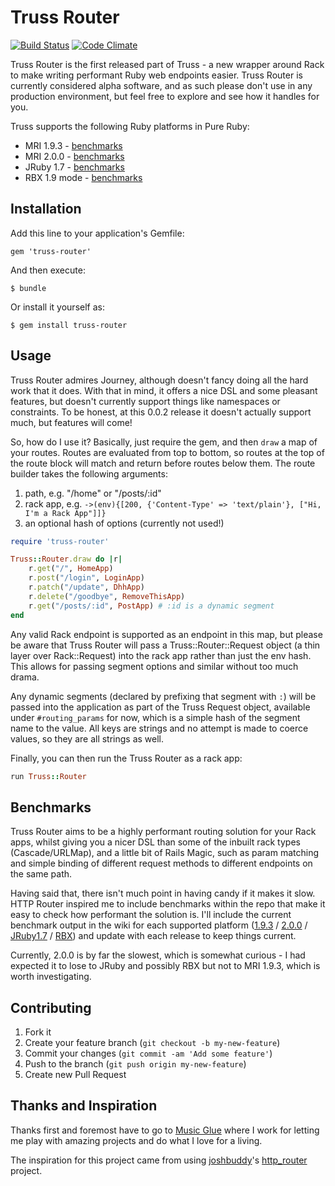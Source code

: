 # Truss Router
[![Build Status](https://travis-ci.org/truss-io/router.png)](https://travis-ci.org/truss-io/router)
[![Code Climate](https://codeclimate.com/github/truss-io/router.png)](https://codeclimate.com/github/truss-io/router)

Truss Router is the first released part of Truss - a new wrapper around Rack to make writing performant Ruby web endpoints easier.
Truss Router is currently considered alpha software, and as such please don't use in any production environment, but feel free to
explore and see how it handles for you.

Truss supports the following Ruby platforms in Pure Ruby:

* MRI 1.9.3 - [benchmarks](https://github.com/truss-io/router/wiki/Benchmarks-MRI-1.9.3)
* MRI 2.0.0 - [benchmarks](https://github.com/truss-io/router/wiki/Benchmarks-MRI-2.0.0)
* JRuby 1.7 - [benchmarks](https://github.com/truss-io/router/wiki/Benchmarks-JRuby)
* RBX 1.9 mode - [benchmarks](https://github.com/truss-io/router/wiki/Benchmarks-RBX)

## Installation

Add this line to your application's Gemfile:

    gem 'truss-router'

And then execute:

    $ bundle

Or install it yourself as:

    $ gem install truss-router

## Usage

Truss Router admires Journey, although doesn't fancy doing all the hard work that it does. With that in mind, it offers a nice DSL
and some pleasant features, but doesn't currently support things like namespaces or constraints. To be honest, at this 0.0.2 release
it doesn't actually support much, but features will come!

So, how do I use it? Basically, just require the gem, and then ```draw``` a map of your routes. Routes are evaluated from top to bottom, so routes at the top of the route block will match and return before routes below them. The route builder takes the following arguments:

1. path, e.g. "/home" or "/posts/:id"
2. rack app, e.g. ```->(env){[200, {'Content-Type' => 'text/plain'}, ["Hi, I'm a Rack App"]]}```
3. an optional hash of options (currently not used!)

```ruby
require 'truss-router'

Truss::Router.draw do |r|
    r.get("/", HomeApp)
    r.post("/login", LoginApp)
    r.patch("/update", DhhApp)
    r.delete("/goodbye", RemoveThisApp)
    r.get("/posts/:id", PostApp) # :id is a dynamic segment
end
```
Any valid Rack endpoint is supported as an endpoint in this map, but please be aware that Truss Router will pass a 
Truss::Router::Request object (a thin layer over Rack::Request) into the rack app rather than just the env hash. This 
allows for passing segment options and similar without too much drama.

Any dynamic segments (declared by prefixing that segment with ```:```) will be passed into the application as part of the Truss
Request object, available under ```#routing_params``` for now, which is a simple hash of the segment name to the value. All keys 
are strings and no attempt is made to coerce values, so they are all strings as well.

Finally, you can then run the Truss Router as a rack app:

```ruby
run Truss::Router
```

## Benchmarks

Truss Router aims to be a highly performant routing solution for your Rack apps, whilst giving you a nicer DSL than some of the
inbuilt rack types (Cascade/URLMap), and a little bit of Rails Magic, such as param matching and simple binding of different
request methods to different endpoints on the same path.

Having said that, there isn't much point in having candy if it makes it slow. HTTP Router inspired me to include benchmarks within
the repo that make it easy to check how performant the solution is. I'll include the current benchmark output in the wiki for each
supported platform ([1.9.3](https://github.com/truss-io/router/wiki/Benchmarks-MRI-1.9.3) / [2.0.0](https://github.com/truss-io/router/wiki/Benchmarks-MRI-2.0.0) / [JRuby1.7](https://github.com/truss-io/router/wiki/Benchmarks-JRuby) / [RBX](https://github.com/truss-io/router/wiki/Benchmarks-RBX)) and update with each release to keep things current.

Currently, 2.0.0 is by far the slowest, which is somewhat curious - I had expected it to lose to JRuby and possibly RBX but not to
MRI 1.9.3, which is worth investigating.

## Contributing

1. Fork it
2. Create your feature branch (`git checkout -b my-new-feature`)
3. Commit your changes (`git commit -am 'Add some feature'`)
4. Push to the branch (`git push origin my-new-feature`)
5. Create new Pull Request

## Thanks and Inspiration

Thanks first and foremost have to go to [Music Glue](http://musicglue.com) where I work for letting me play with amazing projects
and do what I love for a living. 

The inspiration for this project came from using [joshbuddy](https://github.com/joshboddy)'s [http_router](https://github.com/joshbuddy/http_router)
project.
